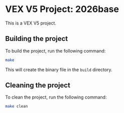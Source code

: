 # VEX V5 Project: 2026base

This is a VEX V5 project.

## Building the project

To build the project, run the following command:

```bash
make
```

This will create the binary file in the `build` directory.

## Cleaning the project

To clean the project, run the following command:

```bash
make clean
```
